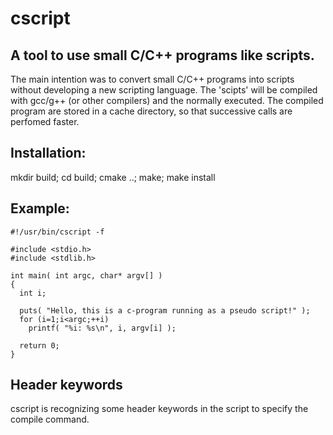 # cscript

## A tool to use small C/C++ programs like scripts. 

The main intention was to convert small C/C++ programs into scripts without developing a new scripting language. The 'scipts' will be compiled with gcc/g++ (or other compilers) and the normally executed. The compiled program are stored in a cache directory, so that successive calls are perfomed faster.

## Installation:
  
  mkdir build; cd build; cmake ..; make; make install
  
## Example:

~~~~
#!/usr/bin/cscript -f

#include <stdio.h>
#include <stdlib.h>

int main( int argc, char* argv[] )
{
  int i;

  puts( "Hello, this is a c-program running as a pseudo script!" );
  for (i=1;i<argc;++i)
    printf( "%i: %s\n", i, argv[i] );

  return 0;
}
~~~~

## Header keywords

cscript is recognizing some header keywords in the script to specify the compile command.
